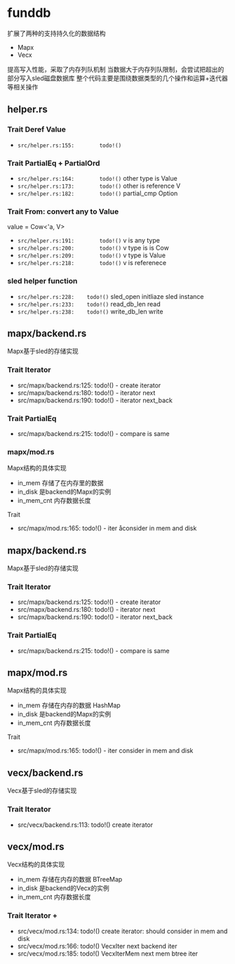 # funddb
扩展了两种的支持持久化的数据结构

 - Mapx
 - Vecx

提高写入性能，采取了内存列队机制
当数据大于内存列队限制，会尝试把超出的部分写入sled磁盘数据库
整个代码主要是围绕数据类型的几个操作和运算+迭代器等相关操作

## helper.rs

### Trait Deref Value
- `src/helper.rs:155:        todo!()`

### Trait PartialEq + PartialOrd
- `src/helper.rs:164:        todo!()` other type is Value
- `src/helper.rs:173:        todo!()` other is reference V
- `src/helper.rs:182:        todo!()` partial_cmp Option<Ordering> 

### Trait From: convert any to Value
value = Cow<'a, V>
- `src/helper.rs:191:        todo!()`  v is any type
- `src/helper.rs:200:        todo!()`  v type is is Cow
- `src/helper.rs:209:        todo!()`  v type is Value
- `src/helper.rs:218:        todo!()`  v is referenece


### sled helper function
- `src/helper.rs:228:    todo!()` sled_open initliaze sled instance
- `src/helper.rs:233:    todo!()` read_db_len read
- `src/helper.rs:238:    todo!()` write_db_len  write


## mapx/backend.rs
Mapx基于sled的存储实现

### Trait Iterator
- src/mapx/backend.rs:125:        todo!()   - create iterator
- src/mapx/backend.rs:180:        todo!()   - iterator next
- src/mapx/backend.rs:190:        todo!()   - iterator next_back

### Trait PartialEq
- src/mapx/backend.rs:215:        todo!()   - compare is same

### mapx/mod.rs
Mapx结构的具体实现 
 - in_mem 存储了在内存里的数据
 - in_disk 是backend的Mapx的实例
 - in_mem_cnt 内存数据长度

Trait 
- src/mapx/mod.rs:165:        todo!()  - iter åconsider in mem and disk



## mapx/backend.rs
Mapx基于sled的存储实现

### Trait Iterator
- src/mapx/backend.rs:125:        todo!()   - create iterator
- src/mapx/backend.rs:180:        todo!()   - iterator next
- src/mapx/backend.rs:190:        todo!()   - iterator next_back

### Trait PartialEq
- src/mapx/backend.rs:215:        todo!()   - compare is same

## mapx/mod.rs
Mapx结构的具体实现 
 - in_mem 存储在内存的数据 HashMap
 - in_disk 是backend的Mapx的实例
 - in_mem_cnt 内存数据长度

Trait 
- src/mapx/mod.rs:165:        todo!()  - iter consider in mem and disk


## vecx/backend.rs
Vecx基于sled的存储实现

### Trait Iterator
- src/vecx/backend.rs:113:        todo!() create iterator

## vecx/mod.rs
Vecx结构的具体实现 
 - in_mem 存储在内存的数据 BTreeMap
 - in_disk 是backend的Vecx的实例
 - in_mem_cnt 内存数据长度  

### Trait Iterator +
- src/vecx/mod.rs:134:        todo!()  create iterator: should consider in mem and disk
- src/vecx/mod.rs:166:        todo!() VecxIter next  backend iter
- src/vecx/mod.rs:185:        todo!() VecxIterMem next mem btree iter